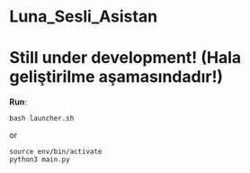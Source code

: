 # Luna_Sesli_Asistan
# **Still under development!** (Hala geliştirilme aşamasındadır!)

**Run**:

    bash launcher.sh

or

    source env/bin/activate
    python3 main.py
    
